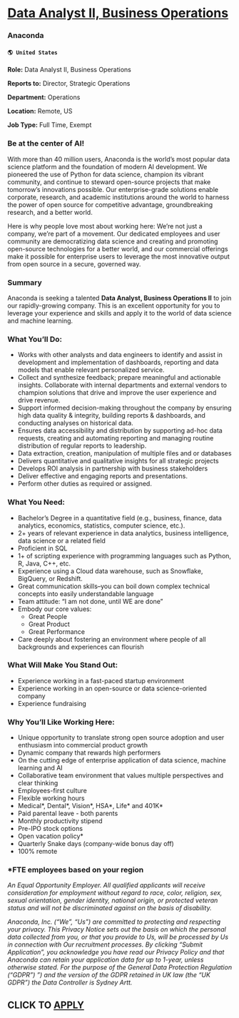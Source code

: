 # [Data Analyst II, Business Operations](https://www.remotewlb.com/apply/data-analyst-ii-business-operations-62968)  
### Anaconda  
#### `🌎 United States`  

**Role:** Data Analyst II, Business Operations

 **Reports to:** Director, Strategic Operations

 **Department:** Operations

 **Location:** Remote, US

 **Job Type:** Full Time, Exempt

### Be at the center of AI!

With more than 40 million users, Anaconda is the world’s most popular data science platform and the foundation of modern AI development. We pioneered the use of Python for data science, champion its vibrant community, and continue to steward open-source projects that make tomorrow’s innovations possible. Our enterprise-grade solutions enable corporate, research, and academic institutions around the world to harness the power of open source for competitive advantage, groundbreaking research, and a better world.

Here is why people love most about working here: We’re not just a company, we’re part of a movement. Our dedicated employees and user community are democratizing data science and creating and promoting open-source technologies for a better world, and our commercial offerings make it possible for enterprise users to leverage the most innovative output from open source in a secure, governed way.

### Summary

Anaconda is seeking a talented **Data Analyst, Business Operations II** to join our rapidly-growing company. This is an excellent opportunity for you to leverage your experience and skills and apply it to the world of data science and machine learning.

### What You’ll Do:

  * Works with other analysts and data engineers to identify and assist in development and implementation of dashboards, reporting and data models that enable relevant personalized service.
  * Collect and synthesize feedback; prepare meaningful and actionable insights. Collaborate with internal departments and external vendors to champion solutions that drive and improve the user experience and drive revenue.
  * Support informed decision-making throughout the company by ensuring high data quality & integrity, building reports & dashboards, and conducting analyses on historical data.
  * Ensures data accessibility and distribution by supporting ad-hoc data requests, creating and automating reporting and managing routine distribution of regular reports to leadership.
  * Data extraction, creation, manipulation of multiple files and or databases
  * Delivers quantitative and qualitative insights for all strategic projects
  * Develops ROI analysis in partnership with business stakeholders
  * Deliver effective and engaging reports and presentations.
  * Perform other duties as required or assigned.

### What You Need:

  * Bachelor’s Degree in a quantitative field (e.g., business, finance, data analytics, economics, statistics, computer science, etc.).
  * 2+ years of relevant experience in data analytics, business intelligence, data science or a related field
  * Proficient in SQL 
  * 1+ of scripting experience with programming languages such as Python, R, Java, C++, etc.
  * Experience using a Cloud data warehouse, such as Snowflake, BigQuery, or Redshift.
  * Great communication skills–you can boil down complex technical concepts into easily understandable language
  * Team attitude: “I am not done, until WE are done”
  * Embody our core values: 
    * Great People
    * Great Product
    * Great Performance
  * Care deeply about fostering an environment where people of all backgrounds and experiences can flourish 

### What Will Make You Stand Out:

  * Experience working in a fast-paced startup environment
  * Experience working in an open-source or data science-oriented company
  * Experience fundraising

### Why You’ll Like Working Here:

  * Unique opportunity to translate strong open source adoption and user enthusiasm into commercial product growth
  * Dynamic company that rewards high performers
  * On the cutting edge of enterprise application of data science, machine learning and AI
  * Collaborative team environment that values multiple perspectives and clear thinking
  * Employees-first culture
  * Flexible working hours
  * Medical*, Dental*, Vision*, HSA*, Life* and 401K*
  * Paid parental leave - both parents
  * Monthly productivity stipend 
  * Pre-IPO stock options
  * Open vacation policy* 
  * Quarterly Snake days (company-wide bonus day off)
  * 100% remote 

### *FTE employees based on your region

_An Equal Opportunity Employer. All qualified applicants will receive consideration for employment without regard to race, color, religion, sex, sexual orientation, gender identity, national origin, or protected veteran status and will not be discriminated against on the basis of disability._

 _Anaconda, Inc. (“We”, “Us”) are committed to protecting and respecting your privacy. This Privacy Notice sets out the basis on which the personal data collected from you, or that you provide to Us, will be processed by Us in connection with Our recruitment processes. By clicking “Submit Application”, you acknowledge you have read our Privacy Policy and that Anaconda can retain your application data for up to 1-year, unless otherwise stated. For the purpose of the General Data Protection Regulation (“GDPR”) ”) and the version of the GDPR retained in UK law (the “UK GDPR”) the Data Controller is Sydney Artt._

  
## CLICK TO [APPLY](https://www.remotewlb.com/apply/data-analyst-ii-business-operations-62968)

